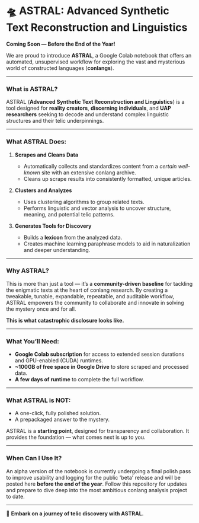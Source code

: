 # 🛸 ASTRAL: Advanced Synthetic Text Reconstruction and Linguistics

**Coming Soon — Before the End of the Year!**

We are proud to introduce **ASTRAL**, a Google Colab notebook that offers an automated, unsupervised workflow for exploring the vast and mysterious world of constructed languages (**conlangs**).  

---

### What is ASTRAL?

ASTRAL (**Advanced Synthetic Text Reconstruction and Linguistics**) is a tool designed for **reality creators**, **discerning individuals**, and **UAP researchers** seeking to decode and understand complex linguistic structures and their telic underpinnings.

---

### What ASTRAL Does:

1. **Scrapes and Cleans Data**  
   - Automatically collects and standardizes content from a *certain well-known* site with an extensive conlang archive.  
   - Cleans up scrape results into consistently formatted, unique articles.

2. **Clusters and Analyzes**  
   - Uses clustering algorithms to group related texts.  
   - Performs linguistic and vector analysis to uncover structure, meaning, and potential telic patterns.

3. **Generates Tools for Discovery**  
   - Builds a **lexicon** from the analyzed data.  
   - Creates machine learning paraphrase models to aid in naturalization and deeper understanding.  

---

### Why ASTRAL?

This is more than just a tool — it’s a **community-driven baseline** for tackling the enigmatic texts at the heart of conlang research. By creating a tweakable, tunable, expandable, repeatable, and auditable workflow, ASTRAL empowers the community to collaborate and innovate in solving the mystery once and for all.  

**This is what catastrophic disclosure looks like.**

---

### What You’ll Need:

- **Google Colab subscription** for access to extended session durations and GPU-enabled (CUDA) runtimes.  
- **~100GB of free space in Google Drive** to store scraped and processed data.  
- **A few days of runtime** to complete the full workflow.  

---

### What ASTRAL is NOT:

- A one-click, fully polished solution.  
- A prepackaged answer to the mystery.  

ASTRAL is a **starting point**, designed for transparency and collaboration. It provides the foundation — what comes next is up to you.

---

### When Can I Use It?

An alpha version of the notebook is currently undergoing a final polish pass to improve usability and logging for the public 'beta' release and will be posted here **before the end of the year**. Follow this repository for updates and prepare to dive deep into the most ambitious conlang analysis project to date.

---

🌌 **Embark on a journey of telic discovery with ASTRAL.**
